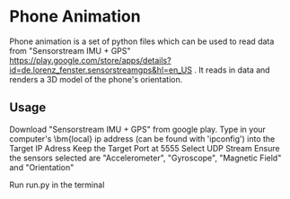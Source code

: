 # Phone Animation

Phone animation is a set of python files which can be used to read data from "Sensorstream IMU + GPS" https://play.google.com/store/apps/details?id=de.lorenz_fenster.sensorstreamgps&hl=en_US . It reads in data and renders a 3D model of the phone's orientation.

## Usage

Download "Sensorstream IMU + GPS" from google play.
Type in your computer's \bm{local} ip address (can be found with 'ipconfig') into the Target IP Adress
Keep the Target Port at 5555
Select UDP Stream
Ensure the sensors selected are "Accelerometer", "Gyroscope", "Magnetic Field" and "Orientation"

Run run.py in the terminal
